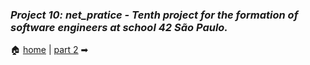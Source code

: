 ### _Project 10: net_pratice - Tenth project for the formation of software engineers at school 42 São Paulo._

🏠 [home](https://github.com/Vinicius-Santoro/42-formation-lvl2-10.net_pratice) | 
[part 2](https://github.com/Vinicius-Santoro/42-formation-lvl2-10.net_pratice/blob/main/General_Concepts.md) ➡
